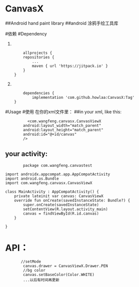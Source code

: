 # CanvasX
##Android hand paint library
##android 涂鸦手绘工具库

#依赖
#Dependency

1.
```
        allprojects {
		repositories {
			...
			maven { url 'https://jitpack.io' }
		}
	}
```
 2.
```
        dependencies {
	        implementation 'com.github.howlaa:CanvasX:Tag'
	}
```
 
#Usage
#使用
 在你的xml文件里：
##in your xml, like this:
```
          <com.wangfeng.canvasx.CanvasViewX
        android:layout_width="match_parent"
        android:layout_height="match_parent"
        android:id="@+id/canvas"
        />
```
    
## your activity:
```
        package com.wangfeng.canvastest

import androidx.appcompat.app.AppCompatActivity
import android.os.Bundle
import com.wangfeng.canvasx.CanvasViewX

class MainActivity : AppCompatActivity() {
    private lateinit var canvas: CanvasViewX
    override fun onCreate(savedInstanceState: Bundle?) {
        super.onCreate(savedInstanceState)
        setContentView(R.layout.activity_main)
        canvas = findViewById(R.id.canvas)
    }

}
```
# API：
```
       //setMode
        canvas.drawer = CanvasViewX.Drawer.PEN
        //bg color
        canvas.setBaseColor(Color.WHITE)
        ...以后有时间再更新
```
    
    
